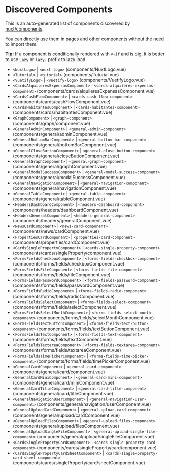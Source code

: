 # Discovered Components

This is an auto-generated list of components discovered by [nuxt/components](https://github.com/nuxt/components).

You can directly use them in pages and other components without the need to import them.

**Tip:** If a component is conditionally rendered with `v-if` and is big, it is better to use `Lazy` or `lazy-` prefix to lazy load.

- `<NuxtLogo>` | `<nuxt-logo>` (components/NuxtLogo.vue)
- `<Tutorial>` | `<tutorial>` (components/Tutorial.vue)
- `<VuetifyLogo>` | `<vuetify-logo>` (components/VuetifyLogo.vue)
- `<CardsAlquileresExpensasComponent>` | `<cards-alquileres-expensas-component>` (components/cards/alquileresExpensasComponent.vue)
- `<CardsCashFlowComponent>` | `<cards-cash-flow-component>` (components/cards/cashFlowComponent.vue)
- `<CardsHabitantesComponent>` | `<cards-habitantes-component>` (components/cards/habitantesComponent.vue)
- `<GraphComponent>` | `<graph-component>` (components/graph/component.vue)
- `<GeneralAdminComponent>` | `<general-admin-component>` (components/general/adminComponent.vue)
- `<GeneralBottomBarComponent>` | `<general-bottom-bar-component>` (components/general/bottomBarComponent.vue)
- `<GeneralCloseButtonComponent>` | `<general-close-button-component>` (components/general/closeButtonComponent.vue)
- `<GeneralGraphComponent>` | `<general-graph-component>` (components/general/graphComponent.vue)
- `<GeneralModalSuccessComponent>` | `<general-modal-success-component>` (components/general/modalSuccessComponent.vue)
- `<GeneralNavigationComponent>` | `<general-navigation-component>` (components/general/navigationComponent.vue)
- `<GeneralTableComponent>` | `<general-table-component>` (components/general/tableComponent.vue)
- `<HeadersDashboardComponent>` | `<headers-dashboard-component>` (components/headers/dashboardComponent.vue)
- `<HeadersGeneralComponent>` | `<headers-general-component>` (components/headers/generalComponent.vue)
- `<NewsCardComponent>` | `<news-card-component>` (components/news/cardComponent.vue)
- `<PropertiesCardComponent>` | `<properties-card-component>` (components/properties/cardComponent.vue)
- `<CardsSinglePropertyComponent>` | `<cards-single-property-component>` (components/cards/singleProperty/component.vue)
- `<FormsFieldsCheckboxComponent>` | `<forms-fields-checkbox-component>` (components/forms/fields/checkboxComponent.vue)
- `<FormsFieldsFileComponent>` | `<forms-fields-file-component>` (components/forms/fields/fileComponent.vue)
- `<FormsFieldsPasswordComponent>` | `<forms-fields-password-component>` (components/forms/fields/passwordComponent.vue)
- `<FormsFieldsRadioComponent>` | `<forms-fields-radio-component>` (components/forms/fields/radioComponent.vue)
- `<FormsFieldsSelectComponent>` | `<forms-fields-select-component>` (components/forms/fields/selectComponent.vue)
- `<FormsFieldsSelectMonthComponent>` | `<forms-fields-select-month-component>` (components/forms/fields/selectMonthComponent.vue)
- `<FormsFieldsTextButtonComponent>` | `<forms-fields-text-button-component>` (components/forms/fields/textButtonComponent.vue)
- `<FormsFieldsTextComponent>` | `<forms-fields-text-component>` (components/forms/fields/textComponent.vue)
- `<FormsFieldsTextareaComponent>` | `<forms-fields-textarea-component>` (components/forms/fields/textareaComponent.vue)
- `<FormsFieldsTimePickerComponent>` | `<forms-fields-time-picker-component>` (components/forms/fields/timePickerComponent.vue)
- `<GeneralCardComponent>` | `<general-card-component>` (components/general/card/component.vue)
- `<GeneralCardMiniComponent>` | `<general-card-mini-component>` (components/general/card/miniComponent.vue)
- `<GeneralCardTitleComponent>` | `<general-card-title-component>` (components/general/card/titleComponent.vue)
- `<GeneralNavigationUserComponent>` | `<general-navigation-user-component>` (components/general/navigation/userComponent.vue)
- `<GeneralUploadCardComponent>` | `<general-upload-card-component>` (components/general/upload/cardComponent.vue)
- `<GeneralUploadFilesComponent>` | `<general-upload-files-component>` (components/general/upload/filesComponent.vue)
- `<GeneralUploadSingleFileComponent>` | `<general-upload-single-file-component>` (components/general/upload/singleFileComponent.vue)
- `<CardsSinglePropertyCardComponent>` | `<cards-single-property-card-component>` (components/cards/singleProperty/card/component.vue)
- `<CardsSinglePropertyCardSheetComponent>` | `<cards-single-property-card-sheet-component>` (components/cards/singleProperty/card/sheetComponent.vue)
